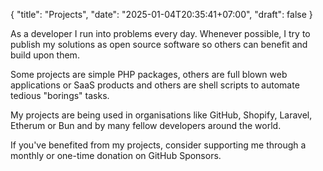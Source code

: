 {
  "title": "Projects",
  "date": "2025-01-04T20:35:41+07:00",
  "draft": false
}


As a developer I run into problems every day. Whenever possible, I try to publish my solutions as open source software so others can benefit and build upon them.

Some projects are simple PHP packages, others are full blown web applications or SaaS products and others are shell scripts to automate tedious "borings" tasks.

My projects are being used in organisations like GitHub, Shopify, Laravel, Etherum or Bun and by many fellow developers around the world.

If you've benefited from my projects, consider supporting me through a monthly or one-time donation on GitHub Sponsors.